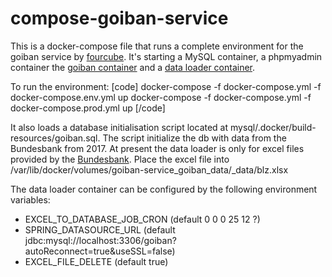 # compose-goiban-service

This is a docker-compose file that runs a complete environment for the goiban service by [fourcube](https://github.com/fourcube).
It's starting a MySQL container, a phpmyadmin container the [goiban container](https://hub.docker.com/r/fourcube/openiban/) and a [data loader container](https://hub.docker.com/r/onesty/goibandataloader/).

To run the environment:
[code]
docker-compose -f docker-compose.yml -f docker-compose.env.yml up
docker-compose -f docker-compose.yml -f docker-compose.prod.yml up
[/code]

It also loads a database initialisation script located at mysql/.docker/build-resources/goiban.sql. The script initialize the db with data from the Bundesbank from 2017. At present the data loader is only for excel files provided by the [Bundesbank](https://www.bundesbank.de/de/aufgaben/unbarer-zahlungsverkehr/serviceangebot/bankleitzahlen/download---bankleitzahlen-602592).
Place the excel file into /var/lib/docker/volumes/goiban-service_goiban_data/_data/blz.xlsx

The data loader container can be configured by the following environment variables:

* EXCEL_TO_DATABASE_JOB_CRON (default 0 0 0 25 12 ?)
* SPRING_DATASOURCE_URL (default jdbc:mysql://localhost:3306/goiban?autoReconnect=true&useSSL=false)
* EXCEL_FILE_DELETE (default true)
